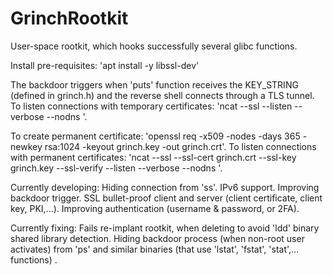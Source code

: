 # GrinchRootkit
User-space rootkit, which hooks successfully several glibc functions. 

Install pre-requisites: 'apt install -y libssl-dev'

The backdoor triggers when 'puts' function receives the KEY_STRING (defined in grinch.h) and the reverse shell connects through a TLS tunnel.
To listen connections with temporary certificates: 'ncat --ssl --listen --verbose --nodns <port>'.

To create permanent certificate: 'openssl req -x509 -nodes -days 365 -newkey rsa:1024 -keyout grinch.key -out grinch.crt'.
To listen connections with permanent certificates: 'ncat --ssl --ssl-cert grinch.crt --ssl-key grinch.key --ssl-verify --listen --verbose --nodns <port>'.

Currently developing:
  Hiding connection from 'ss'.
  IPv6 support.
  Improving backdoor trigger.
  SSL bullet-proof client and server (client certificate, client key, PKI,...).
  Improving authentication (username & password, or 2FA).
  
Currently fixing:
  Fails re-implant rootkit, when deleting to avoid 'ldd' binary shared library detection.
  Hiding backdoor process (when non-root user activates) from 'ps' and similar binaries (that use 'lstat', 'fstat', 'stat',... functions) .
